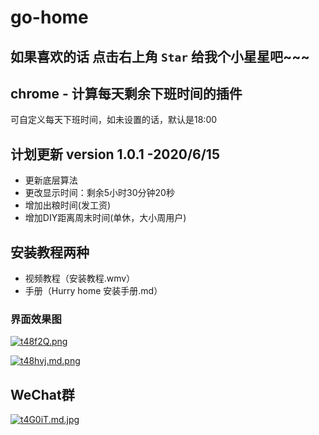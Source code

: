 # go-home

## 如果喜欢的话  点击右上角 `Star` 给我个小星星吧~~~


## chrome - 计算每天剩余下班时间的插件
可自定义每天下班时间，如未设置的话，默认是18:00



## 计划更新 version 1.0.1  -2020/6/15
+ 更新底层算法
+ 更改显示时间：剩余5小时30分钟20秒
+ 增加出粮时间(发工资)
+ 增加DIY距离周末时间(单休，大小周用户)

## 安装教程两种

+ 视频教程（安装教程.wmv）
+ 手册（Hurry home  安装手册.md）



### 界面效果图

[![t48f2Q.png](https://s1.ax1x.com/2020/06/09/t48f2Q.png)](https://imgchr.com/i/t48f2Q)

[![t48hvj.md.png](https://s1.ax1x.com/2020/06/09/t48hvj.md.png)](https://imgchr.com/i/t48hvj)



## WeChat群
[![t4G0iT.md.jpg](https://s1.ax1x.com/2020/06/09/t4G0iT.md.jpg)](https://imgchr.com/i/t4G0iT)

